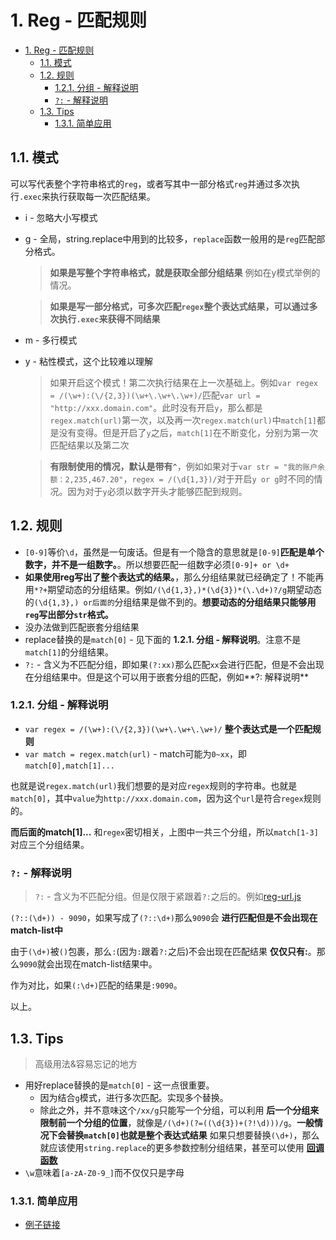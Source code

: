 # 1. Reg - 匹配规则

<!-- TOC -->

- [1. Reg - 匹配规则](#1-reg---匹配规则)
  - [1.1. 模式](#11-模式)
  - [1.2. 规则](#12-规则)
    - [1.2.1. 分组 - 解释说明](#121-分组---解释说明)
    - [`?:` - 解释说明](#---解释说明)
  - [1.3. Tips](#13-tips)
    - [1.3.1. 简单应用](#131-简单应用)

<!-- /TOC -->

## 1.1. 模式

可以写代表整个字符串格式的`reg`，或者写其中一部分格式`reg`并通过多次执行`.exec`来执行获取每一次匹配结果。

* i - 忽略大小写模式
* g - 全局，string.replace中用到的比较多，`replace`函数一般用的是`reg`匹配部分格式。

    > **如果是写整个字符串格式，就是获取全部分组结果** 例如在y模式举例的情况。

    > **如果是写一部分格式，可多次匹配`regex`整个表达式结果，可以通过多次执行`.exec`来获得不同结果**
    
* m - 多行模式
* y - 粘性模式，这个比较难以理解

   > 如果开启这个模式！第二次执行结果在上一次基础上。例如`var regex = /(\w+):(\/{2,3})(\w+\.\w+\.\w+)/`匹配`var url = "http://xxx.domain.com"`。此时没有开启`y`，那么都是`regex.match(url)`第一次，以及再一次`regex.match(url)`中`match[1]`都是没有变得。但是开启了`y`之后，`match[1]`在不断变化，分别为第一次匹配结果以及第二次

   > **有限制使用的情况，默认是带有`^`**，例如如果对于`var str = "我的账户余额：2,235,467.20"`，`regex = /(\d{1,3})/`对于开启`y or g`时不同的情况。因为对于`y`必须以数字开头才能够匹配到规则。

## 1.2. 规则

* `[0-9]`等价`\d`，虽然是一句废话。但是有一个隐含的意思就是`[0-9]`**匹配是单个数字，并不是一组数字。**。所以想要匹配一组数字必须`[0-9]+ or \d+`
* **如果使用reg写出了整个表达式的结果。**，那么分组结果就已经确定了！不能再用`*?+`期望动态的分组结果。例如`/(\d{1,3},)*(\d{3})*(\.\d+)?/g`期望动态的`(\d{1,3},) or后面的`分组结果是做不到的。**想要动态的分组结果只能够用`reg`写出部分`str`格式。**
* 没办法做到匹配嵌套分组结果
* replace替换的是`match[0]` - 见下面的 **1.2.1. 分组 - 解释说明**。注意不是`match[1]`的分组结果。
* `?:` - 含义为不匹配分组，即如果`(?:xx)`那么匹配`xx`会进行匹配，但是不会出现在分组结果中。但是这个可以用于嵌套分组的匹配，例如**?: 解释说明**

### 1.2.1. 分组 - 解释说明

* `var regex = /(\w+):(\/{2,3})(\w+\.\w+\.\w+)/` **整个表达式是一个匹配规则**
* `var match = regex.match(url)` - match可能为`0~xx`，即`match[0],match[1]...`

也就是说`regex.match(url)`我们想要的是对应`regex`规则的字符串。也就是`match[0]`，其中`value`为`http://xxx.domain.com`，因为这个`url`是符合`regex`规则的。

**而后面的match[1]...** 和`regex`密切相关，上图中一共三个分组，所以`match[1-3]`对应三个分组结果。

### `?:` - 解释说明

> `?:` - 含义为不匹配分组。但是仅限于紧跟着`?:`之后的。例如[reg-url.js](https://github.com/JiangWeixian/JS-Tips/blob/master/Reg/Reg-%E5%8C%B9%E9%85%8D%E8%A7%84%E5%88%99.md)

`(?::(\d+)) - 9090`，如果写成了`(?::\d+)`那么`9090`会 **进行匹配但是不会出现在match-list中**

由于`(\d+)`被`()`包裹，那么`:`(因为`:`跟着`?:`之后)不会出现在匹配结果 **仅仅只有:**。那么`9090`就会出现在match-list结果中。

作为对比，如果`(:\d+)`匹配的结果是`:9090`。

以上。

## 1.3. Tips

> 高级用法&容易忘记的地方

* 用好replace替换的是`match[0]` - 这一点很重要。
    * 因为结合`g`模式，进行多次匹配。实现多个替换。
    * 除此之外，并不意味这个`/xx/g`只能写一个分组，可以利用 **后一个分组来限制前一个分组的位置**，就像是`/(\d+)(?=((\d{3})+(?!\d)))/g`。**一般情况下会替换`match[0]`也就是整个表达式结果** 如果只想要替换`(\d+)`，那么就应该使用`string.replace`的更多参数控制分组结果，甚至可以使用 [**回调函数**](https://developer.mozilla.org/zh-CN/docs/Web/JavaScript/Reference/Global_Objects/String/replace#%E6%8C%87%E5%AE%9A%E4%B8%80%E4%B8%AA%E5%87%BD%E6%95%B0%E4%BD%9C%E4%B8%BA%E5%8F%82%E6%95%B0)
* `\w`意味着`[a-zA-Z0-9_]`而不仅仅只是字母

### 1.3.1. 简单应用

* [例子链接]()